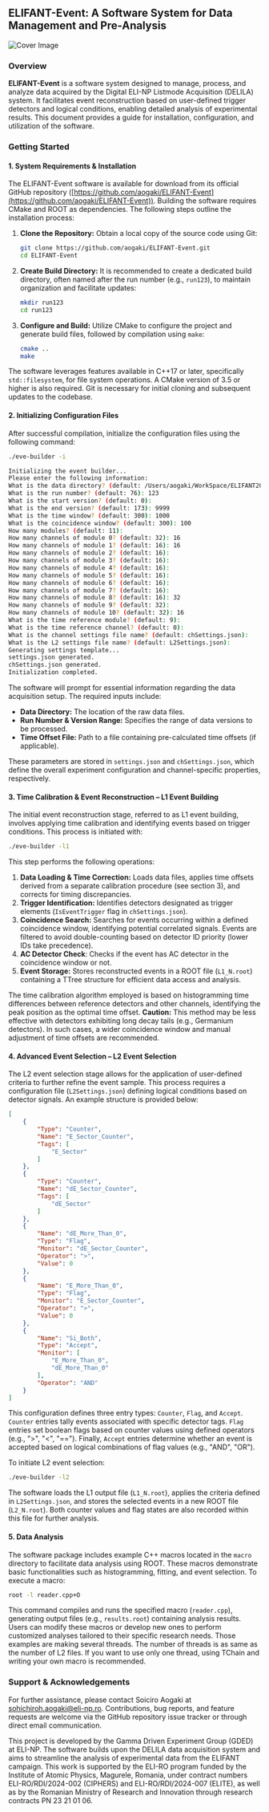 ## ELIFANT-Event: A Software System for Data Management and Pre-Analysis


![Cover Image](cover.png)
<div style="page-break-before:always"></div>

### Overview

**ELIFANT-Event** is a software system designed to manage, process, and analyze data acquired by the Digital ELI-NP Listmode Acquisition (DELILA) system. It facilitates event reconstruction based on user-defined trigger detectors and logical conditions, enabling detailed analysis of experimental results. This document provides a guide for installation, configuration, and utilization of the software.

### Getting Started

#### 1. System Requirements & Installation

The ELIFANT-Event software is available for download from its official GitHub repository ([https://github.com/aogaki/ELIFANT-Event](https://github.com/aogaki/ELIFANT-Event)).  Building the software requires CMake and ROOT as dependencies. The following steps outline the installation process:

1.  **Clone the Repository:** Obtain a local copy of the source code using Git:
    ```bash
    git clone https://github.com/aogaki/ELIFANT-Event.git
    cd ELIFANT-Event
    ```

2.  **Create Build Directory:** It is recommended to create a dedicated build directory, often named after the run number (e.g., `run123`), to maintain organization and facilitate updates:
    ```bash
    mkdir run123
    cd run123
    ```

3.  **Configure and Build:** Utilize CMake to configure the project and generate build files, followed by compilation using `make`:
    ```bash
    cmake ..
    make
    ```

The software leverages features available in C++17 or later, specifically `std::filesystem`, for file system operations. A CMake version of 3.5 or higher is also required.  Git is necessary for initial cloning and subsequent updates to the codebase.

#### 2. Initializing Configuration Files

After successful compilation, initialize the configuration files using the following command:

```bash
./eve-builder -i

Initializing the event builder...
Please enter the following information:
What is the data directory? (default: /Users/aogaki/WorkSpace/ELIFANT2025/3He12C/data/): 
What is the run number? (default: 76): 123
What is the start version? (default: 0): 
What is the end version? (default: 173): 9999
What is the time window? (default: 300): 1000
What is the coincidence window? (default: 300): 100
How many modules? (default: 11): 
How many channels of module 0? (default: 32): 16
How many channels of module 1? (default: 16): 16
How many channels of module 2? (default: 16): 
How many channels of module 3? (default: 16): 
How many channels of module 4? (default: 16): 
How many channels of module 5? (default: 16): 
How many channels of module 6? (default: 16): 
How many channels of module 7? (default: 16): 
How many channels of module 8? (default: 16): 32
How many channels of module 9? (default: 32): 
How many channels of module 10? (default: 32): 16
What is the time reference module? (default: 9): 
What is the time reference channel? (default: 0): 
What is the channel settings file name? (default: chSettings.json): 
What is the L2 settings file name? (default: L2Settings.json): 
Generating settings template...
settings.json generated.
chSettings.json generated.
Initialization completed.
```

The software will prompt for essential information regarding the data acquisition setup. The required inputs include:

*   **Data Directory:**  The location of the raw data files.
*   **Run Number & Version Range:** Specifies the range of data versions to be processed.
*   **Time Offset File:** Path to a file containing pre-calculated time offsets (if applicable).

These parameters are stored in `settings.json` and `chSettings.json`, which define the overall experiment configuration and channel-specific properties, respectively.



#### 3. Time Calibration & Event Reconstruction – L1 Event Building

The initial event reconstruction stage, referred to as L1 event building, involves applying time calibration and identifying events based on trigger conditions. This process is initiated with:

```bash
./eve-builder -l1
```

This step performs the following operations:

1.  **Data Loading & Time Correction:** Loads data files, applies time offsets derived from a separate calibration procedure (see section 3), and corrects for timing discrepancies.
2.  **Trigger Identification:** Identifies detectors designated as trigger elements (`IsEventTrigger` flag in `chSettings.json`).
3.  **Coincidence Search:** Searches for events occurring within a defined coincidence window, identifying potential correlated signals. Events are filtered to avoid double-counting based on detector ID priority (lower IDs take precedence).
4. **AC Detector Check**: Checks if the event has AC detector in the coincidence window or not.
5.  **Event Storage:** Stores reconstructed events in a ROOT file (`L1_N.root`) containing a TTree structure for efficient data access and analysis.

The time calibration algorithm employed is based on histogramming time differences between reference detectors and other channels, identifying the peak position as the optimal time offset. **Caution:** This method may be less effective with detectors exhibiting long decay tails (e.g., Germanium detectors). In such cases, a wider coincidence window and manual adjustment of time offsets are recommended.

#### 4. Advanced Event Selection – L2 Event Selection

The L2 event selection stage allows for the application of user-defined criteria to further refine the event sample. This process requires a configuration file (`L2Settings.json`) defining logical conditions based on detector signals.  An example structure is provided below:

```json
[
    {
        "Type": "Counter",
        "Name": "E_Sector_Counter",
        "Tags": [
            "E_Sector"
        ]
    },
    {
        "Type": "Counter",
        "Name": "dE_Sector_Counter",
        "Tags": [
            "dE_Sector"
        ]
    },
    {
        "Name": "dE_More_Than_0",
        "Type": "Flag",
        "Monitor": "dE_Sector_Counter",
        "Operator": ">",
        "Value": 0
    },
    {
        "Name": "E_More_Than_0",
        "Type": "Flag",
        "Monitor": "E_Sector_Counter",
        "Operator": ">",
        "Value": 0
    },
    {
        "Name": "Si_Both",
        "Type": "Accept",
        "Monitor": [
            "E_More_Than_0",
            "dE_More_Than_0"
        ],
        "Operator": "AND"
    }
]
```

This configuration defines three entry types: `Counter`, `Flag`, and `Accept`.  `Counter` entries tally events associated with specific detector tags. `Flag` entries set boolean flags based on counter values using defined operators (e.g., ">", "<", "=="). Finally, `Accept` entries determine whether an event is accepted based on logical combinations of flag values (e.g., "AND", "OR").

To initiate L2 event selection:

```bash
./eve-builder -l2
```

The software loads the L1 output file (`L1_N.root`), applies the criteria defined in `L2Settings.json`, and stores the selected events in a new ROOT file (`L2_N.root`).  Both counter values and flag states are also recorded within this file for further analysis.



#### 5. Data Analysis

The software package includes example C++ macros located in the `macro` directory to facilitate data analysis using ROOT. These macros demonstrate basic functionalities such as histogramming, fitting, and event selection. To execute a macro:

```bash
root -l reader.cpp+O
```

This command compiles and runs the specified macro (`reader.cpp`), generating output files (e.g., `results.root`) containing analysis results. Users can modify these macros or develop new ones to perform customized analyses tailored to their specific research needs. Those examples are making several threads. The number of threads is as same as the number of L2 files. If you want to use only one thread, using TChain and writing your own macro is recommended.



### Support & Acknowledgements

For further assistance, please contact Soiciro Aogaki at sohichiroh.aogaki@eli-np.ro.  Contributions, bug reports, and feature requests are welcome via the GitHub repository issue tracker or through direct email communication.

This project is developed by the Gamma Driven Experiment Group (GDED) at ELI-NP. The software builds upon the DELILA data acquisition system and aims to streamline the analysis of experimental data from the ELIFANT campaign. This work is supported by the ELI-RO program funded by the Institute of Atomic Physics, Magurele, Romania, under contract numbers ELI-RO/RDI/2024-002 (CIPHERS) and ELI-RO/RDI/2024-007 (ELITE), as well as by the Romanian Ministry of Research and Innovation through research contracts PN 23 21 01 06.
